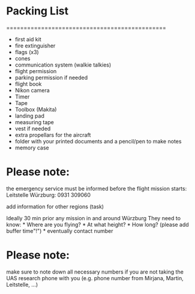 # Packing List
==============================================

-   first aid kit
-   fire extinguisher
-   flags (x3)
-   cones
-   communication system (walkie talkies)
-   flight permission
-   parking permission if needed
-   flight book
-   Nikon camera
-   Timer
-   Tape
-   Toolbox (Makita)
-   landing pad
-   measuring tape
-   vest if needed
-   extra propellars for the aircraft
-   folder with your printed documents and a pencil/pen to make notes
-   memory case

# Please note:

the emergency service must be informed before the flight mission starts: Leitstelle Würzburg: 0931 309060

add information for other regions (task)

Ideally 30 min prior any mission in and around Würzburg They need to know: \* Where are you flying? \* At what height? \* How long? (please add buffer time"!") \* eventually contact number

# Please note:

make sure to note down all necessary numbers if you are not taking the UAS research phone with you (e.g. phone number from Mirjana, Martin, Leitstelle, ...)
